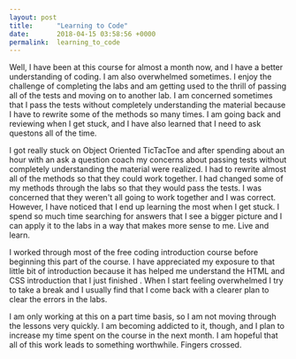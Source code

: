 ```yaml
---
layout: post
title:      "Learning to Code"
date:       2018-04-15 03:58:56 +0000
permalink:  learning_to_code
---
```




Well, I have been at this course for almost a month now, and I have a better understanding of coding.  I am also overwhelmed sometimes.  I enjoy the challenge of completing the labs and am getting used to the thrill of passing all of the tests and moving on to another lab.  I am concerned sometimes that I pass the tests without completely understanding the material because I have to rewrite some of the methods so many times.  I am going back and reviewing when I get stuck, and I have also learned that I need to ask questons all of the time.  

I got really stuck on Object Oriented TicTacToe and after spending about an hour with an ask a question coach my concerns about passing tests without completely understanding the material were realized.  I had to rewrite almost all of the methods so that they could work together.  I had changed some of my methods through the labs so that they would pass the tests.  I was concerned that they weren't all going to work together and I was correct.  However, I have noticed that I end up learning the most when I get stuck.  I spend so much time searching for answers that I see a bigger picture and I can apply it to the labs in a way that makes more sense to me. Live and learn.

I worked through most of the free coding introduction course before beginning this part of the course.  I have appreciated my exposure to that little bit of introduction because it has helped me understand the HTML and CSS introduction that I just finished . When I start feeling overwhelmed I try to take a break and I usually find that I come back with a clearer plan to clear the errors in the labs.

I am only working at this on a part time basis, so I am not moving through the lessons very quickly.  I am becoming addicted to it, though, and I plan to increase my time spent on the course in the next month.  I am hopeful that all of this work leads to something worthwhile.  Fingers crossed.
